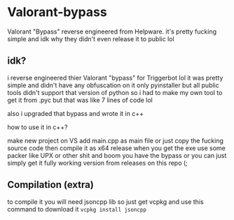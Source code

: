 # Valorant-bypass
Valorant "Bypass" reverse engineered from Helpware. it's pretty fucking simple and idk why they didn't even release it to public lol

## idk?

i reverse engineered thier Valorant "bypass" for Triggerbot lol it was pretty simple and didn't have any obfuscation on it only pyinstaller but all public tools didn't support that version of python so i had to make my own tool to get it from .pyc but that was like 7 lines of code lol

also i upgraded that bypass and wrote it in c++ 

how to use it in c++?

make new project on VS add main.cpp as main file or just copy the fucking source code then compile it as x64 release when you get the exe use some packer like UPX or other shit and boom you have the bypass or you can just simply get it fully working version from releases on this repo (;

## Compilation (extra)

to compile it you will need jsoncpp lib so just get vcpkg and use this command to download it `vcpkg install jsoncpp`
